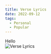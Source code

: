 ```yaml
---
title: Verse Lyrics
date: 2022-09-12
tags:
  - Personal
  - Popular
---
```


<div class="Testimonial">
  Hello
</div>

<img  alt="Verse Lyrics" src="/assets/Images/Articles/01.webp"/>
